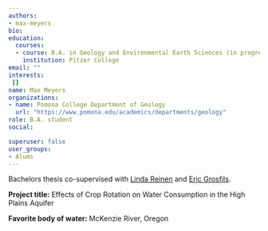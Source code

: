 ```yaml
---
authors:
- max-meyers
bio: 
education:
  courses:
  - course: B.A. in Geology and Environmental Earth Sciences (in progress)
    institution: Pitzer College
email: ""
interests:
 []
name: Max Meyers
organizations:
- name: Pomona College Department of Geology
  url: "https://www.pomona.edu/academics/departments/geology"
role: B.A. student
social:

superuser: false
user_groups:
- Alums
---
```

Bachelors thesis co-supervised with [Linda Reinen](https://www.pomona.edu/directory/people/linda-reinen) and [Eric Grosfils](https://research.pomona.edu/eric-grosfils/).

**Project title:** Effects of Crop Rotation on Water Consumption in the High Plains Aquifer

**Favorite body of water:** McKenzie River, Oregon
